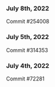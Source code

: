 ### July 8th, 2022

Commit #254008

### July 5th, 2022

Commit #314353


### July 4th, 2022

Commit #72281
